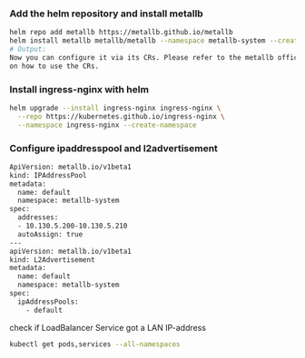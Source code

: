 ### Add the helm repository and install metallb
```bash
helm repo add metallb https://metallb.github.io/metallb
helm install metallb metallb/metallb --namespace metallb-system --create-namespace
# Output:
Now you can configure it via its CRs. Please refer to the metallb official docs
on how to use the CRs.
```

### Install ingress-nginx with helm
```bash
helm upgrade --install ingress-nginx ingress-nginx \
  --repo https://kubernetes.github.io/ingress-nginx \
  --namespace ingress-nginx --create-namespace
```

### Configure ipaddresspool and l2advertisement
```bash
ApiVersion: metallb.io/v1beta1
kind: IPAddressPool
metadata:
  name: default
  namespace: metallb-system
spec:
  addresses:
  - 10.130.5.200-10.130.5.210
  autoAssign: true
---
apiVersion: metallb.io/v1beta1
kind: L2Advertisement
metadata:
  name: default
  namespace: metallb-system
spec:
  ipAddressPools:
    - default
```

check if LoadBalancer Service got a LAN IP-address
```bash
kubectl get pods,services --all-namespaces
```

